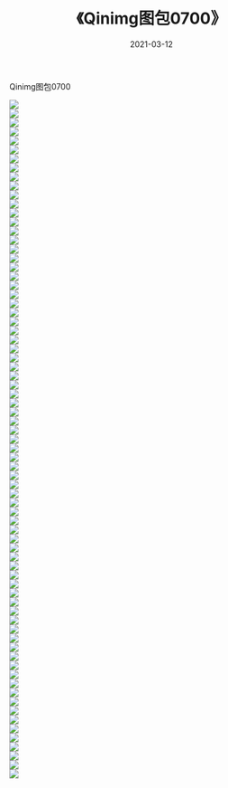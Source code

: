 ﻿---
layout: post
title:  《Qinimg图包0700》
date:   2021-03-12
img: http://imgx.orgx.ga/Qinimg图包/Qinimg图包0700/000.jpg
categories: [美女, 清纯, 唯美]
---

Qinimg图包0700

 ![](http://imgx.orgx.ga/Qinimg图包/Qinimg图包0700/001.jpg) <br>![](http://imgx.orgx.ga/Qinimg图包/Qinimg图包0700/002.jpg) <br>![](http://imgx.orgx.ga/Qinimg图包/Qinimg图包0700/003.jpg) <br>![](http://imgx.orgx.ga/Qinimg图包/Qinimg图包0700/004.jpg) <br>![](http://imgx.orgx.ga/Qinimg图包/Qinimg图包0700/005.jpg) <br>![](http://imgx.orgx.ga/Qinimg图包/Qinimg图包0700/006.jpg) <br>![](http://imgx.orgx.ga/Qinimg图包/Qinimg图包0700/007.jpg) <br>![](http://imgx.orgx.ga/Qinimg图包/Qinimg图包0700/008.jpg) <br>![](http://imgx.orgx.ga/Qinimg图包/Qinimg图包0700/009.jpg) <br>![](http://imgx.orgx.ga/Qinimg图包/Qinimg图包0700/010.jpg) <br>![](http://imgx.orgx.ga/Qinimg图包/Qinimg图包0700/011.jpg) <br>![](http://imgx.orgx.ga/Qinimg图包/Qinimg图包0700/012.jpg) <br>![](http://imgx.orgx.ga/Qinimg图包/Qinimg图包0700/013.jpg) <br>![](http://imgx.orgx.ga/Qinimg图包/Qinimg图包0700/014.jpg) <br>![](http://imgx.orgx.ga/Qinimg图包/Qinimg图包0700/015.jpg) <br>![](http://imgx.orgx.ga/Qinimg图包/Qinimg图包0700/016.jpg) <br>![](http://imgx.orgx.ga/Qinimg图包/Qinimg图包0700/017.jpg) <br>![](http://imgx.orgx.ga/Qinimg图包/Qinimg图包0700/018.jpg) <br>![](http://imgx.orgx.ga/Qinimg图包/Qinimg图包0700/019.jpg) <br>![](http://imgx.orgx.ga/Qinimg图包/Qinimg图包0700/020.jpg) <br>![](http://imgx.orgx.ga/Qinimg图包/Qinimg图包0700/021.jpg) <br>![](http://imgx.orgx.ga/Qinimg图包/Qinimg图包0700/022.jpg) <br>![](http://imgx.orgx.ga/Qinimg图包/Qinimg图包0700/023.jpg) <br>![](http://imgx.orgx.ga/Qinimg图包/Qinimg图包0700/024.jpg) <br>![](http://imgx.orgx.ga/Qinimg图包/Qinimg图包0700/025.jpg) <br>![](http://imgx.orgx.ga/Qinimg图包/Qinimg图包0700/026.jpg) <br>![](http://imgx.orgx.ga/Qinimg图包/Qinimg图包0700/027.jpg) <br>![](http://imgx.orgx.ga/Qinimg图包/Qinimg图包0700/028.jpg) <br>![](http://imgx.orgx.ga/Qinimg图包/Qinimg图包0700/029.jpg) <br>![](http://imgx.orgx.ga/Qinimg图包/Qinimg图包0700/030.jpg) <br>![](http://imgx.orgx.ga/Qinimg图包/Qinimg图包0700/031.jpg) <br>![](http://imgx.orgx.ga/Qinimg图包/Qinimg图包0700/032.jpg) <br>![](http://imgx.orgx.ga/Qinimg图包/Qinimg图包0700/033.jpg) <br>![](http://imgx.orgx.ga/Qinimg图包/Qinimg图包0700/034.jpg) <br>![](http://imgx.orgx.ga/Qinimg图包/Qinimg图包0700/035.jpg) <br>![](http://imgx.orgx.ga/Qinimg图包/Qinimg图包0700/036.jpg) <br>![](http://imgx.orgx.ga/Qinimg图包/Qinimg图包0700/037.jpg) <br>![](http://imgx.orgx.ga/Qinimg图包/Qinimg图包0700/038.jpg) <br>![](http://imgx.orgx.ga/Qinimg图包/Qinimg图包0700/039.jpg) <br>![](http://imgx.orgx.ga/Qinimg图包/Qinimg图包0700/040.jpg) <br>![](http://imgx.orgx.ga/Qinimg图包/Qinimg图包0700/041.jpg) <br>![](http://imgx.orgx.ga/Qinimg图包/Qinimg图包0700/042.jpg) <br>![](http://imgx.orgx.ga/Qinimg图包/Qinimg图包0700/043.jpg) <br>![](http://imgx.orgx.ga/Qinimg图包/Qinimg图包0700/044.jpg) <br>![](http://imgx.orgx.ga/Qinimg图包/Qinimg图包0700/045.jpg) <br>![](http://imgx.orgx.ga/Qinimg图包/Qinimg图包0700/046.jpg) <br>![](http://imgx.orgx.ga/Qinimg图包/Qinimg图包0700/047.jpg) <br>![](http://imgx.orgx.ga/Qinimg图包/Qinimg图包0700/048.jpg) <br>![](http://imgx.orgx.ga/Qinimg图包/Qinimg图包0700/049.jpg) <br>![](http://imgx.orgx.ga/Qinimg图包/Qinimg图包0700/050.jpg) <br>![](http://imgx.orgx.ga/Qinimg图包/Qinimg图包0700/051.jpg) <br>![](http://imgx.orgx.ga/Qinimg图包/Qinimg图包0700/052.jpg) <br>![](http://imgx.orgx.ga/Qinimg图包/Qinimg图包0700/053.jpg) <br>![](http://imgx.orgx.ga/Qinimg图包/Qinimg图包0700/054.jpg) <br>![](http://imgx.orgx.ga/Qinimg图包/Qinimg图包0700/055.jpg) <br>![](http://imgx.orgx.ga/Qinimg图包/Qinimg图包0700/056.jpg) <br>![](http://imgx.orgx.ga/Qinimg图包/Qinimg图包0700/057.jpg) <br>![](http://imgx.orgx.ga/Qinimg图包/Qinimg图包0700/058.jpg) <br>![](http://imgx.orgx.ga/Qinimg图包/Qinimg图包0700/059.jpg) <br>![](http://imgx.orgx.ga/Qinimg图包/Qinimg图包0700/060.jpg) <br>![](http://imgx.orgx.ga/Qinimg图包/Qinimg图包0700/061.jpg) <br>![](http://imgx.orgx.ga/Qinimg图包/Qinimg图包0700/062.jpg) <br>![](http://imgx.orgx.ga/Qinimg图包/Qinimg图包0700/063.jpg) <br>![](http://imgx.orgx.ga/Qinimg图包/Qinimg图包0700/064.jpg) <br>![](http://imgx.orgx.ga/Qinimg图包/Qinimg图包0700/065.jpg) <br>![](http://imgx.orgx.ga/Qinimg图包/Qinimg图包0700/066.jpg) <br>![](http://imgx.orgx.ga/Qinimg图包/Qinimg图包0700/067.jpg) <br>![](http://imgx.orgx.ga/Qinimg图包/Qinimg图包0700/068.jpg) <br>![](http://imgx.orgx.ga/Qinimg图包/Qinimg图包0700/069.jpg) <br>![](http://imgx.orgx.ga/Qinimg图包/Qinimg图包0700/070.jpg) <br>![](http://imgx.orgx.ga/Qinimg图包/Qinimg图包0700/071.jpg) <br>![](http://imgx.orgx.ga/Qinimg图包/Qinimg图包0700/072.jpg) <br>![](http://imgx.orgx.ga/Qinimg图包/Qinimg图包0700/073.jpg) <br>![](http://imgx.orgx.ga/Qinimg图包/Qinimg图包0700/074.jpg) <br>![](http://imgx.orgx.ga/Qinimg图包/Qinimg图包0700/075.jpg) <br>